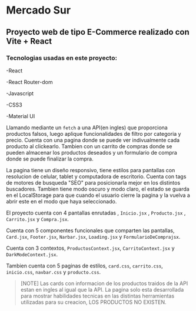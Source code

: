 # Mercado Sur

## Proyecto web de tipo E-Commerce realizado con Vite + React

### Tecnologias usadas en este proyecto:

-React

-React Router-dom

-Javascript

-CSS3

-Material UI


Llamando mediante un `fetch` a una API(en ingles) que proporciona productos falsos, luego aplique funcionalidades de filtro por categoria y precio. Cuenta con una pagina donde se puede ver indivualmente cada producto al clickearlo. Tambien con un carrito de compras donde se pueden almacenar los productos deseados y un formulario de compra donde se puede finalizar la compra.

La pagina tiene un diseño responsivo, tiene estilos para pantallas con resolucion de celular, tablet y computadora de escritorio. Cuenta con tags de motores de busqueda "SEO" para posicionarla mejor en los distintos buscadores. Tambien tiene modo oscuro y modo claro, el estado se guarda en el LocalStorage para que cuando el usuario cierre la pagina y la vuelva a abrir este en el modo que haya seleccionado.



El proyecto cuenta con 4 pantallas enrutadas , `Inicio.jsx` , `Producto.jsx` , `Carrito.jsx` y `Compra.jsx`.

Cuenta con 5 componentes funcionales que comparten las pantallas, `Card.jsx`, `Footer.jsx`, `Narbar.jsx`, `Loading.jsx` y `FormularioDeComprajsx`.

Cuenta con 3 contextos, `ProductosContext.jsx`, `CarritoContext.jsx` y `DarkModeContext.jsx`.

Tambien cuenta con 5 paginas de estilos, `card.css`, `carrito.css`, `inicio.css`, `navbar.css` y `producto.css`.

>[NOTE]
>Las cards con informacion de los productos traidos de la API estan en ingles al igual que la API. La pagina solo esta desarrollada para mostrar habilidades tecnicas en las distintas herramientas utilizadas para su creacion, LOS PRODUCTOS NO EXISTEN.

